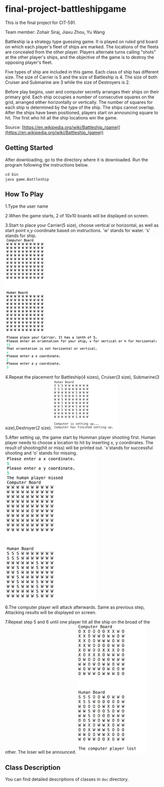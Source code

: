 # final-project-battleshipgame
This is the final project for CIT-591.

Team member: Zohair Siraj, Jiaxu Zhou, Yu Wang

Battleship ia a strategy type guessing game. It is played on ruled grid board on which each player's fleet of ships are marked. The locations of the fleets are concealed from the other player. Players alternate turns calling "shots" at the other player's ships, and the objective of the game is to destroy the opposing player's fleet.

Five types of ship are included in this game. Each class of ship has different size. The size of Carrier is 5 and the size of Battleship is 4. The size of both Cruiser and Submarine are 3 while the size of Destroyers is 2.

Before play begins, user and computer secretly arranges their ships on their primary grid. Each ship occupies a number of consecutive squares on the grid, arranged either horizontally or vertically. The number of squares for each ship is determined by the type of the ship. The ships cannot overlap. After the ships have been positioned, players start on announcing square to hit. The first who hit all the ship locations win the game.

Source: [https://en.wikipedia.org/wiki/Battleship_(game)](https://en.wikipedia.org/wiki/Battleship_(game))


## Getting Started

After downloading, go to the directory where it is downloaded. Run the program following the instructions below.
```
cd bin
java game.Battleship
```

## How To Play
1.Type the user name

2.When the game starts, 2 of 10x10 boards will be displayed on screen.

3.Start to place your Carrier(5 size), choose vertical or horizontal, as well as start point x,y coordinate based on instructions. 'w' stands for water. 's' stands for ship. 
![picture](Figure/Figure1.png)

4.Repeat the placement for Battleship(4 sizes), Cruiser(3 size), Submarine(3 size),Destroyer(2 size).
![picture](Figure/Figure2.png)

5.After setting up, the game start by Humman player shooting first. Human player needs to choose a location to hit by inserting x, y coordinates. The result of shooting(hit or miss) will be printed out. 'x'stands for successful shooting and 'o' stands for missing.
![picture](Figure/Figure3.png)

6.The computer player will attack afterwards. Same as previous step, Attacking results will be displayed on screen. 

7.Repeat step 5 and 6 until one player hit all the ship on the broad of the other. The loser will be announced.
![picture](Figure/Figure4.png)

## Class Description

You can find detailed descriptions of classes in `doc` directory.


